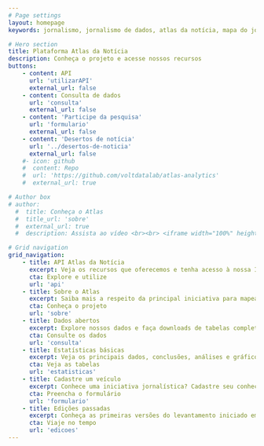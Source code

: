 ```yaml
---
# Page settings
layout: homepage
keywords: jornalismo, jornalismo de dados, atlas da notícia, mapa do jornalismo, transparência

# Hero section
title: Plataforma Atlas da Notícia
description: Conheça o projeto e acesse nossos recursos
buttons:
    - content: API
      url: 'utilizarAPI'
      external_url: false
    - content: Consulta de dados
      url: 'consulta'
      external_url: false
    - content: 'Participe da pesquisa'
      url: 'formulario'
      external_url: false
    - content: 'Desertos de notícia'
      url: '../desertos-de-noticia'
      external_url: false
    #- icon: github
    #  content: Repo
    #  url: 'https://github.com/voltdatalab/atlas-analytics'
    #  external_url: true

# Author box
# author:
  #  title: Conheça o Atlas
  #  title_url: 'sobre'
  #  external_url: true
  #  description: Assista ao vídeo <br><br> <iframe width="100%" height="160" src="https://www.youtube.com/embed/dVYrf29Qsdc?rel=0" frameborder="0" allow="autoplay; encrypted-media" allowfullscreen></iframe>

# Grid navigation
grid_navigation:
    - title: API Atlas da Notícia
      excerpt: Veja os recursos que oferecemos e tenha acesso à nossa Interface de Programação de Aplicações, é gratuito
      cta: Explore e utilize
      url: 'api'
    - title: Sobre o Atlas
      excerpt: Saiba mais a respeito da principal iniciativa para mapear o jornalismo em todo o Brasil, inclusive a metodologia
      cta: Conheça o projeto
      url: 'sobre'
    - title: Dados abertos
      excerpt: Explore nossos dados e faça downloads de tabelas completas do levantamento
      cta: Consulte os dados
      url: 'consulta'
    - title: Estatísticas básicas
      excerpt: Veja os principais dados, conclusões, análises e gráficos da versão mais atual da pesquisa do Atlas da Notícia
      cta: Veja as tabelas
      url: 'estatisticas'
    - title: Cadastre um veículo
      excerpt: Conhece uma iniciativa jornalística? Cadastre seu conhecimento ou atualize informações já existentes
      cta: Preencha o formulário
      url: 'formulario'
    - title: Edições passadas
      excerpt: Conheça as primeiras versões do levantamento iniciado em 2017 e veja como evoluímos
      cta: Viaje no tempo
      url: 'edicoes'
---
```

